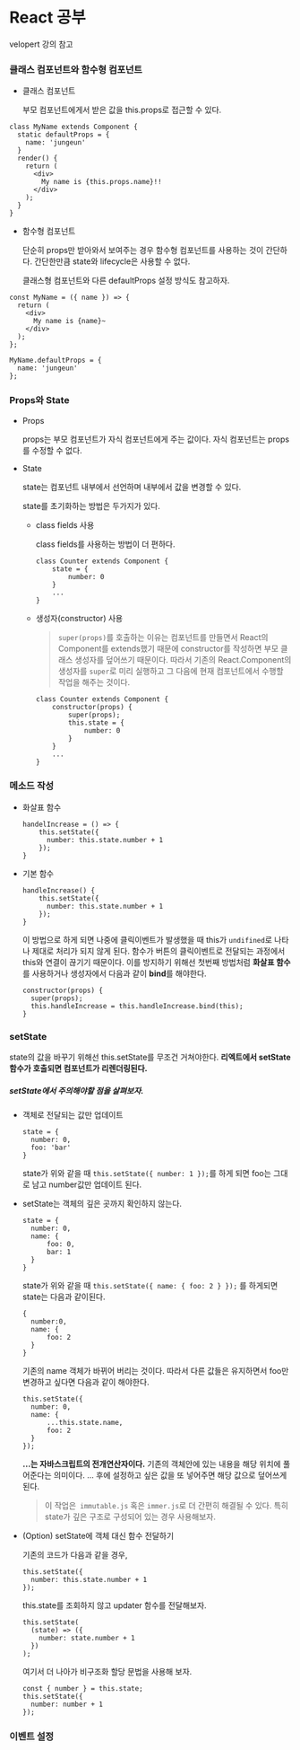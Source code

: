 # React 공부

velopert 강의 참고

### 클래스 컴포넌트와 함수형 컴포넌트

- 클래스 컴포넌트

  부모 컴포넌트에게서 받은 값을 this.props로 접근할 수 있다.

```
class MyName extends Component {
  static defaultProps = {
    name: 'jungeun'
  }
  render() {
    return (
      <div>
        My name is {this.props.name}!!
      </div>
    );
  }
}
```

- 함수형 컴포넌트

  단순히 props만 받아와서 보여주는 경우 함수형 컴포넌트를 사용하는 것이 간단하다. 간단한만큼 state와 lifecycle은 사용할 수 없다.

  클래스형 컴포넌트와 다른 defaultProps 설정 방식도 참고하자.

```
const MyName = ({ name }) => {
  return (
    <div>
      My name is {name}~
    </div>
  );
};

MyName.defaultProps = {
  name: 'jungeun'
};
```



### Props와 State

- Props

  props는 부모 컴포넌트가 자식 컴포넌트에게 주는 값이다. 자식 컴포넌트는 props를 수정할 수 없다.

- State

  state는 컴포넌트 내부에서 선언하며 내부에서 값을 변경할 수 있다.

  state를 초기화하는 방법은 두가지가 있다.

  - class fields 사용

    class fields를 사용하는 방법이 더 편하다. 

    ```
    class Counter extends Component {
    	state = {
    		number: 0
    	}
    	...
    }
    ```

  - 생성자(constructor) 사용

    > ```super(props)```를 호출하는 이유는 컴포넌트를 만들면서 React의 Component를 extends했기 때문에 constructor를 작성하면 부모 클래스 생성자를 덮어쓰기 때문이다. 따라서 기존의 React.Component의 생성자를 ```super```로 미리 실행하고 그 다음에 현재 컴포넌트에서 수행할 작업을 해주는 것이다.

    ```
    class Counter extends Component {
    	constructor(props) {
    		super(props);
    		this.state = {
    			number: 0
    		}
    	}
    	...
    }
    ```

  

### 메소드 작성

- 화살표 함수

  ```
  handelIncrease = () => {
      this.setState({
        number: this.state.number + 1
      });
  }
  ```

- 기본 함수

  ```
  handleIncrease() {
      this.setState({
        number: this.state.number + 1
      });
  }
  ```

  이 방법으로 하게 되면 나중에 클릭이벤트가 발생했을 때 this가 ```undifined```로 나타나 제대로 처리가 되지 않게 된다. 함수가 버튼의 클릭이벤트로 전달되는 과정에서 this와 연결이 끊기기 때문이다. 이를 방지하기 위해선 첫번째 방법처럼 **화살표 함수**를 사용하거나 생성자에서 다음과 같이 **bind**를 해야한다.

  ```
  constructor(props) {
  	super(props);
  	this.handleIncrease = this.handleIncrease.bind(this);
  }
  ```



### setState

state의 값을 바꾸기 위해선 this.setState를 무조건 거쳐야한다. **리엑트에서 setState함수가 호출되면 컴포넌트가 리렌더링된다.** 

##### setState에서 주의해야할 점을 살펴보자.

- 객체로 전달되는 값만 업데이트

  ```
  state = {
  	number: 0,
  	foo: 'bar'
  }
  ```

  state가 위와 같을 때 ```this.setState({ number: 1 });```를 하게 되면 foo는 그대로 남고 number값만 업데이트 된다.

- setState는 객체의 깊은 곳까지 확인하지 않는다.

  ```
  state = {
  	number: 0,
  	name: {
  		foo: 0,
  		bar: 1
  	}
  }
  ```

  state가 위와 같을 때 ```this.setState({ name: { foo: 2 } });``` 를 하게되면 state는 다음과 같이된다.

  ```
  {
  	number:0,
  	name: {
  		foo: 2
  	}
  }
  ```

  기존의 name 객체가 바뀌어 버리는 것이다. 따라서 다른 값들은 유지하면서 foo만 변경하고 싶다면 다음과 같이 해야한다.

  ```
  this.setState({
  	number: 0,
  	name: {
  		...this.state.name,
  		foo: 2
  	}
  });
  ```

  **...는 자바스크립트의 전개연산자이다.** 기존의 객체안에 있는 내용을 해당 위치에 풀어준다는 의미이다. ... 후에 설정하고 싶은 값을 또 넣어주면 해당 값으로 덮어쓰게 된다.

  > 이 작업은``` immutable.js``` 혹은 ```immer.js```로 더 간편히 해결될 수 있다. 특히 state가 깊은 구조로 구성되어 있는 경우 사용해보자.

- (Option) setState에 객체 대신 함수 전달하기

  기존의 코드가 다음과 같을 경우,

  ```
  this.setState({
    number: this.state.number + 1
  });
  ```

  this.state를 조회하지 않고 updater 함수를 전달해보자.

  ```
  this.setState(
    (state) => ({
      number: state.number + 1
    })
  );
  ```

  여기서 더 나아가 비구조화 할당 문법을 사용해 보자.

  ```
  const { number } = this.state;
  this.setState({
    number: number + 1
  });
  ```



### 이벤트 설정

